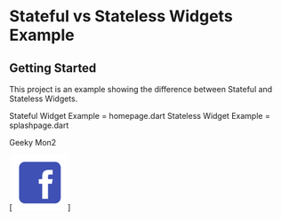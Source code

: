 # Stateful vs Stateless Widgets Example

## Getting Started

This project is an example showing the difference between Stateful and Stateless Widgets.

Stateful Widget Example = homepage.dart
Stateless Widget Example = splashpage.dart

Geeky Mon2

[<img src="https://github.com/geekymon2/social/blob/master/icons8-facebook-100.png"/>]